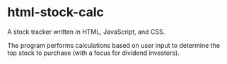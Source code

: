 # html-stock-calc
A stock tracker written in HTML, JavaScript, and CSS.

The program performs calculations based on user input to determine the top stock to purchase (with a focus for dividend investors).
